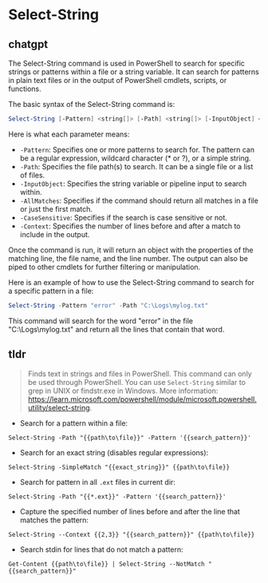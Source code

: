 # Select-String 
## chatgpt 
The Select-String command is used in PowerShell to search for specific strings or patterns within a file or a string variable. It can search for patterns in plain text files or in the output of PowerShell cmdlets, scripts, or functions.

The basic syntax of the Select-String command is:

```powershell
Select-String [-Pattern] <string[]> [-Path] <string[]> [-InputObject] <psobject[]> [-AllMatches] [-CaseSensitive] [-Context] <int[]>
```

Here is what each parameter means:

- `-Pattern`: Specifies one or more patterns to search for. The pattern can be a regular expression, wildcard character (* or ?), or a simple string.
- `-Path`: Specifies the file path(s) to search. It can be a single file or a list of files.
- `-InputObject`: Specifies the string variable or pipeline input to search within.
- `-AllMatches`: Specifies if the command should return all matches in a file or just the first match.
- `-CaseSensitive`: Specifies if the search is case sensitive or not.
- `-Context`: Specifies the number of lines before and after a match to include in the output.

Once the command is run, it will return an object with the properties of the matching line, the file name, and the line number. The output can also be piped to other cmdlets for further filtering or manipulation.

Here is an example of how to use the Select-String command to search for a specific pattern in a file:

```powershell
Select-String -Pattern "error" -Path "C:\Logs\mylog.txt"
```

This command will search for the word "error" in the file "C:\Logs\mylog.txt" and return all the lines that contain that word. 

## tldr 
 
> Finds text in strings and files in PowerShell.
> This command can only be used through PowerShell.
> You can use `Select-String` similar to grep in UNIX or findstr.exe in Windows.
> More information: <https://learn.microsoft.com/powershell/module/microsoft.powershell.utility/select-string>.

- Search for a pattern within a file:

`Select-String -Path "{{path\to\file}}" -Pattern '{{search_pattern}}'`

- Search for an exact string (disables regular expressions):

`Select-String -SimpleMatch "{{exact_string}}" {{path\to\file}}`

- Search for pattern in all `.ext` files in current dir:

`Select-String -Path "{{*.ext}}" -Pattern '{{search_pattern}}'`

- Capture the specified number of lines before and after the line that matches the pattern:

`Select-String --Context {{2,3}} "{{search_pattern}}" {{path\to\file}}`

- Search stdin for lines that do not match a pattern:

`Get-Content {{path\to\file}} | Select-String --NotMatch "{{search_pattern}}"`

